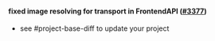 #### fixed image resolving for transport in FrontendAPI ([#3377](https://github.com/shopsys/shopsys/pull/3377))

-   see #project-base-diff to update your project

